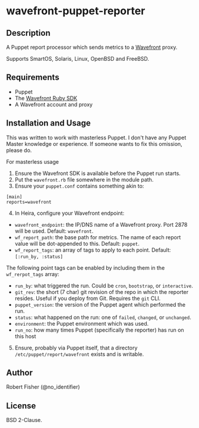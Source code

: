 # wavefront-puppet-reporter

## Description

A Puppet report processor which sends metrics to a
[Wavefront](https://www.wavefront.com/) proxy.

Supports SmartOS, Solaris, Linux, OpenBSD and FreeBSD.

## Requirements

* Puppet
* The [Wavefront Ruby SDK](https://github.com/snltd/wavefront-sdk)
* A Wavefront account and proxy

## Installation and Usage

This was written to work with masterless Puppet. I don't have any
Puppet Master knowledge or experience. If someone wants to fix this
omission, please do.

For masterless usage

1. Ensure the Wavefront SDK is available before the Puppet run
starts.
2. Put the `wavefront.rb` file somewhere in the module path.
3. Ensure your `puppet.conf` contains something akin to:

```
[main]
reports=wavefront
```

4. In Heira, configure your Wavefront endpoint:

* `wavefront_endpoint`: the IP/DNS name of a Wavefront proxy. Port
  2878 will be used. Default: `wavefront`.
* `wf_report_path`: the base path for metrics. The name of each
  report value will be dot-appended to this. Default: `puppet`.
* `wf_report_tags`: an array of tags to apply to each point.
  Default: `[:run_by, :status]`

The following point tags can be enabled by including them in the
`wf_rerpot_tags` array:

* `run_by`: what triggered the run. Could be `cron`,
  `bootstrap`, or `interactive`.
* `git_rev`: the short (7 char) git revision of the repo in which
  the reporter resides. Useful if you deploy from Git.
  Requires the `git` CLI.
* `puppet_version`: the version of the Puppet agent which performed
  the run.
* `status`:  what happened on the run: one of `failed`, `changed`,
  or `unchanged`.
* `environment`: the Puppet environment which was used.
* `run_no`: how many times Puppet (specifically the reporter)
  has run on this host

5. Ensure, probably via Puppet itself, that a directory
`/etc/puppet/report/wavefront` exists and is writable.

## Author

Robert Fisher (@no_identifier)

## License

BSD 2-Clause.
